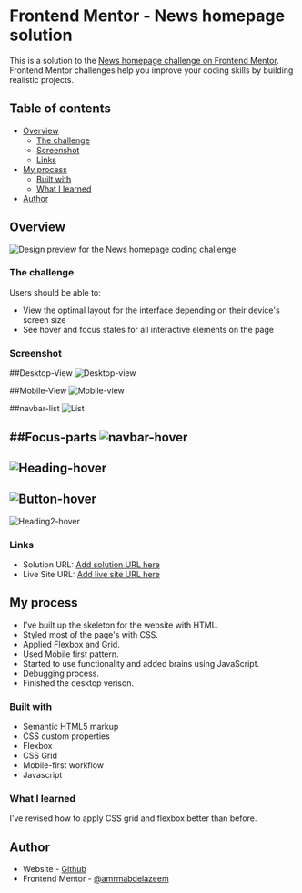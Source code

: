 # Frontend Mentor - News homepage solution

This is a solution to the [News homepage challenge on Frontend Mentor](https://www.frontendmentor.io/challenges/news-homepage-H6SWTa1MFl). Frontend Mentor challenges help you improve your coding skills by building realistic projects. 

## Table of contents

- [Overview](#overview)
  - [The challenge](#the-challenge)
  - [Screenshot](#screenshot)
  - [Links](#links)
- [My process](#my-process)
  - [Built with](#built-with)
  - [What I learned](#what-i-learned)
- [Author](#author)
## Overview

![Design preview for the News homepage coding challenge](./design/desktop-preview.jpg)

### The challenge

Users should be able to:

- View the optimal layout for the interface depending on their device's screen size
- See hover and focus states for all interactive elements on the page

### Screenshot

##Desktop-View
![Desktop-view](<News homepage.png>)

##Mobile-View
![Mobile-view](News-homepage-Mobile.png)

##navbar-list
![List](News-homepage-navbar-list.png)

##Focus-parts
![navbar-hover](firefox_qM5bKV5Y8T.jpg)
---
![Heading-hover](firefox_E8cbizpFHz.jpg)
---
![Button-hover](firefox_KsUWLqN7Gi.jpg)
---
![Heading2-hover](firefox_noouixCqaW.jpg)

### Links

- Solution URL: [Add solution URL here](https://your-solution-url.com)
- Live Site URL: [Add live site URL here](https://your-live-site-url.com)

## My process

  - I've built up the skeleton for the website with HTML.
  - Styled most of the page's with CSS.
  - Applied Flexbox and Grid.
  - Used Mobile first pattern.
  - Started to use functionality and added brains using JavaScript.
  - Debugging process.
  - Finished the desktop verison.


### Built with

- Semantic HTML5 markup
- CSS custom properties
- Flexbox
- CSS Grid
- Mobile-first workflow
- Javascript

### What I learned

I've revised how to apply CSS grid and flexbox better than before.

## Author

- Website - [Github](https://github.com/amrmabdelazeem)
- Frontend Mentor - [@amrmabdelazeem](https://www.frontendmentor.io/profile/amrmabdelazeem)
